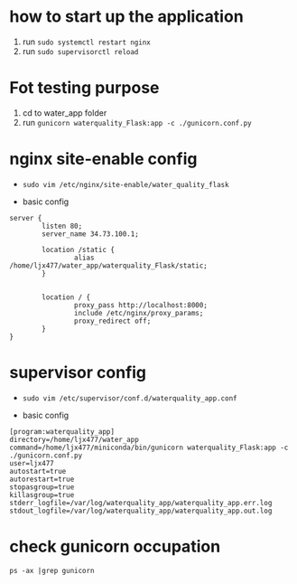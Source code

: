 # how to start up the application

1. run `sudo systemctl restart nginx`
2. run `sudo supervisorctl reload`

# Fot testing purpose

1. cd to water_app folder
2. run `gunicorn waterquality_Flask:app -c ./gunicorn.conf.py`

# nginx site-enable config

- `sudo vim /etc/nginx/site-enable/water_quality_flask`

- basic config
```
server {
        listen 80;
        server_name 34.73.100.1;

        location /static {
                alias /home/ljx477/water_app/waterquality_Flask/static;
        }


        location / {
                proxy_pass http://localhost:8000;
                include /etc/nginx/proxy_params;
                proxy_redirect off;
        }
}
```

# supervisor config
- `sudo vim /etc/supervisor/conf.d/waterquality_app.conf`

- basic config
```
[program:waterquality_app]
directory=/home/ljx477/water_app
command=/home/ljx477/miniconda/bin/gunicorn waterquality_Flask:app -c ./gunicorn.conf.py
user=ljx477
autostart=true
autorestart=true
stopasgroup=true
killasgroup=true
stderr_logfile=/var/log/waterquality_app/waterquality_app.err.log
stdout_logfile=/var/log/waterquality_app/waterquality_app.out.log
```

# check gunicorn occupation

`ps -ax |grep gunicorn`

